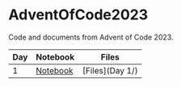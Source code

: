 # AdventOfCode2023


Code and documents from Advent of Code 2023.

| Day | Notebook | Files |
| --- | --- | --- |
| 1 | [Notebook](docs/Day-1.html) | [Files](Day 1/) |

